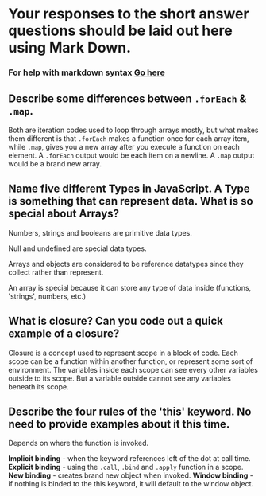 # Your responses to the short answer questions should be laid out here using Mark Down.
### For help with markdown syntax [Go here](https://github.com/adam-p/markdown-here/wiki/Markdown-Cheatsheet)

## Describe some differences between `.forEach` & `.map`. 

Both are iteration codes used to loop through arrays mostly, but what makes them different is that `.forEach` makes a function once for each array item, while `.map`, gives you a new array after you execute a function on each element. A `.forEach` output would be each item on a newline. A `.map` output would be a brand new array. 

## Name five different Types in JavaScript. A Type is something that can represent data. What is so special about Arrays?

Numbers, strings and booleans are primitive data types. 

Null and undefined are special data types. 

Arrays and objects are considered to be reference datatypes since they collect rather than represent. 

An array is special because it can store any type of data inside (functions, 'strings', numbers, etc.)

## What is closure? Can you code out a quick example of a closure?

Closure is a concept used to represent scope in a block of code. Each scope can be a function within another function, or represent some sort of environment. The variables inside each scope can see every other variables outside to its scope. But a variable outside cannot see any variables beneath its scope. 

## Describe the four rules of the 'this' keyword. No need to provide examples about it this time.  

Depends on where the function is invoked. 

**Implicit binding** - when the keyword references  left of the dot at call time.
**Explicit binding** - using the `.call`, `.bind` and `.apply` function in a scope.
**New binding** - creates brand new object when invoked. 
**Window binding** - if nothing is binded to the this keyword, it will default to the window object. 
